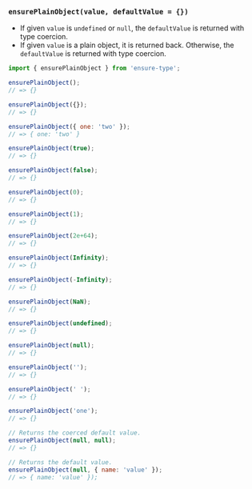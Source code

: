 ### `ensurePlainObject(value, defaultValue = {})`

* If given `value` is `undefined` or `null`, the `defaultValue` is returned with type coercion.
* If given `value` is a plain object, it is returned back. Otherwise, the `defaultValue` is returned with type coercion.

```js
import { ensurePlainObject } from 'ensure-type';

ensurePlainObject();
// => {}

ensurePlainObject({});
// => {}

ensurePlainObject({ one: 'two' });
// => { one: 'two' }

ensurePlainObject(true);
// => {}

ensurePlainObject(false);
// => {}

ensurePlainObject(0);
// => {}

ensurePlainObject(1);
// => {}

ensurePlainObject(2e+64);
// => {}

ensurePlainObject(Infinity);
// => {}

ensurePlainObject(-Infinity);
// => {}

ensurePlainObject(NaN);
// => {}

ensurePlainObject(undefined);
// => {}

ensurePlainObject(null);
// => {}

ensurePlainObject('');
// => {}

ensurePlainObject(' ');
// => {}

ensurePlainObject('one');
// => {}

// Returns the coerced default value.
ensurePlainObject(null, null);
// => {}

// Returns the default value.
ensurePlainObject(null, { name: 'value' });
// => { name: 'value' });
```
